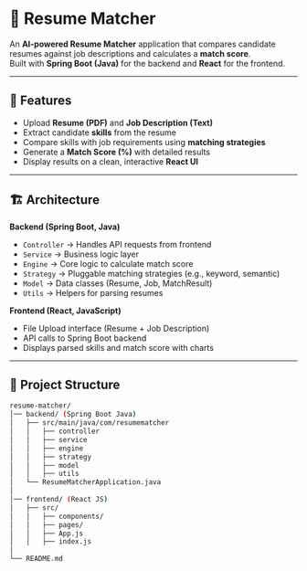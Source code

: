 # 📄 Resume Matcher

An **AI-powered Resume Matcher** application that compares candidate resumes against job descriptions and calculates a **match score**.  
Built with **Spring Boot (Java)** for the backend and **React** for the frontend.

---

## 🚀 Features
- Upload **Resume (PDF)** and **Job Description (Text)**  
- Extract candidate **skills** from the resume  
- Compare skills with job requirements using **matching strategies**  
- Generate a **Match Score (%)** with detailed results  
- Display results on a clean, interactive **React UI**  

---

## 🏗️ Architecture

**Backend (Spring Boot, Java)**  
- `Controller` → Handles API requests from frontend  
- `Service` → Business logic layer  
- `Engine` → Core logic to calculate match score  
- `Strategy` → Pluggable matching strategies (e.g., keyword, semantic)  
- `Model` → Data classes (Resume, Job, MatchResult)  
- `Utils` → Helpers for parsing resumes  

**Frontend (React, JavaScript)**  
- File Upload interface (Resume + Job Description)  
- API calls to Spring Boot backend  
- Displays parsed skills and match score with charts  

---

## 📂 Project Structure

```bash
resume-matcher/  
│── backend/ (Spring Boot Java)  
│   ├── src/main/java/com/resumematcher  
│   │   ├── controller  
│   │   ├── service  
│   │   ├── engine  
│   │   ├── strategy  
│   │   ├── model  
│   │   ├── utils  
│   └── ResumeMatcherApplication.java  
│  
│── frontend/ (React JS)  
│   ├── src/  
│   │   ├── components/  
│   │   ├── pages/  
│   │   ├── App.js  
│   │   ├── index.js  
│  
└── README.md
